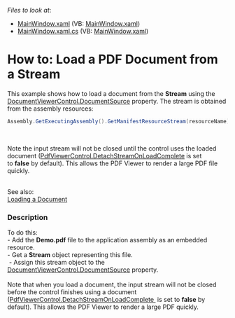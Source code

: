 <!-- default file list -->
*Files to look at*:

* [MainWindow.xaml](./CS/LoadPDFDocument/MainWindow.xaml) (VB: [MainWindow.xaml](./VB/LoadPDFDocument/MainWindow.xaml))
* [MainWindow.xaml.cs](./CS/LoadPDFDocument/MainWindow.xaml.cs) (VB: [MainWindow.xaml](./VB/LoadPDFDocument/MainWindow.xaml))
<!-- default file list end -->
# How to: Load a PDF Document from a Stream 


<p>This example shows how to load a document from the <strong>Stream</strong> using the <a href="https://documentation.devexpress.com/#WPF/DevExpressXpfDocumentViewerDocumentViewerControl_DocumentSourcetopic">DocumentViewerControl.DocumentSource</a> property. The stream is obtained from the assembly resources:</p>


```cs
Assembly.GetExecutingAssembly().GetManifestResourceStream(resourceName);
```


<br>
<p>Note the input stream will not be closed until the control uses the loaded document (<a href="https://documentation.devexpress.com/WPF/DevExpressXpfPdfViewerPdfViewerControl_DetachStreamOnLoadCompletetopic.aspx">PdfViewerControl.DetachStreamOnLoadComplete</a> is set to <strong>false</strong> by default). This allows the PDF Viewer to render a large PDF file quickly.</p>
<p><br>See also:<br><a href="https://documentation.devexpress.com/#WPF/CustomDocument114332">Loading a Document</a></p>


<h3>Description</h3>

To do this:<br />- Add the <strong>Demo.pdf</strong> file to the application assembly as an embedded resource.<br />- Get a <strong>Stream</strong> object representing this file.<br />&nbsp;- Assign this stream object to the <a href="http://larix/ReferenceBrowserMain_15_1/LoadItem.aspx?Member=P%3aDevExpress.Xpf.DocumentViewer.DocumentViewerControl.DocumentSource&amp;Template=MemberPropertyTopic">DocumentViewerControl.DocumentSource</a> property.<br /><br />Note that when you load a document, the input stream will not be closed before the control finishes using a document (<a href="https://documentation.devexpress.com/#WPF/DevExpressXpfPdfViewerPdfViewerControl_DetachStreamOnLoadCompletetopic">PdfViewerControl.DetachStreamOnLoadComplete&nbsp;</a> is set to <strong>false</strong> by default). This allows the PDF Viewer to render a large PDF quickly.

<br/>


